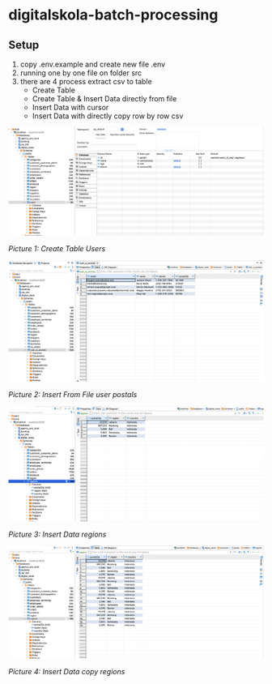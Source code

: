 # digitalskola-batch-processing

## Setup

1. copy .env.example and create new file .env
2. running one by one file on folder src
3. there are 4 process extract csv to table
    - Create Table
    - Create Table & Insert Data directly from file
    - Insert Data with cursor
    - Insert Data with directly copy row by row csv



<img src="img/create_table_users.png" width="800"/>

_Picture 1: Create Table Users_



<img src="img/insert_from_file_postals.png" width="800"/>

_Picture 2: Insert From File user postals_



<img src="img/insert_data_region.png" width="800"/>

_Picture 3: Insert Data regions_



<img src="img/insert_data_copy_region.png" width="800"/>

_Picture 4: Insert Data copy regions_
